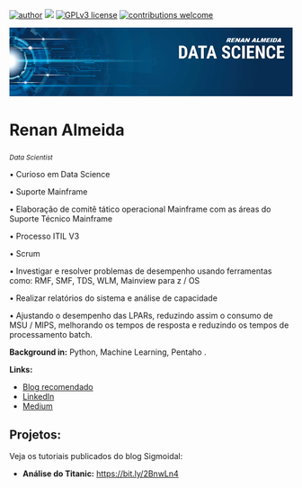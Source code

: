 [![author](https://img.shields.io/badge/author-Renan-red.svg)](https://www.linkedin.com/in/renan-almeida-2a55702b) [![](https://img.shields.io/badge/python-3.7+-blue.svg)](https://www.python.org/downloads/release/python-365/) [![GPLv3 license](https://img.shields.io/badge/License-GPLv3-blue.svg)](http://perso.crans.org/besson/LICENSE.html) [![contributions welcome](https://img.shields.io/badge/contributions-welcome-brightgreen.svg?style=flat)](https://github.com/ts722a/curso_data_science-)

<p align="center">
  <img src="banner.png" >
</p>

# Renan Almeida
<sub>*Data Scientist*</sub>

• Curioso em Data Science

• Suporte Mainframe

• Elaboração de comitê tático operacional Mainframe com as áreas do Suporte Técnico Mainframe

• Processo ITIL V3

• Scrum

• Investigar e resolver problemas de desempenho usando ferramentas como: RMF, SMF, TDS, WLM, Mainview para z / OS

• Realizar relatórios do sistema e análise de capacidade

• Ajustando o desempenho das LPARs, reduzindo assim o consumo de MSU / MIPS, melhorando os tempos de resposta e reduzindo os tempos de processamento batch.
 

**Background in:** Python, Machine Learning, Pentaho .

**Links:**
* [Blog recomendado ](http://sigmoidal.ai)
* [LinkedIn](https://www.linkedin.com/in/renan-almeida-2a55702b)
* [Medium](https://www.medium.com)


## Projetos:
Veja os tutoriais publicados do blog Sigmoidal:

* **Análise do Titanic:** https://bit.ly/2BnwLn4
